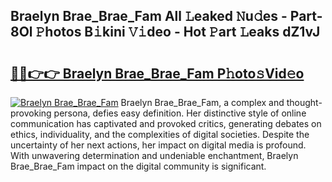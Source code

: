 ## Braelyn Brae_Brae_Fam All 𝙻eaked 𝙽u𝚍es - Part-8Ol 𝙿hotos B𝚒kini 𝚅𝚒deo - Hot 𝙿art 𝙻eaks dZ1vJ

# <h2><a href="http://ld58lg4.urlbe.top/?page=Braelyn+Brae_Brae_Fam">🔗🔗👉👉 Braelyn Brae_Brae_Fam P𝚑oto𝚜Vid𝚎o</a></h2>

[![Braelyn Brae_Brae_Fam](https://i.imgur.com/eBuTRDB.gif)](http://ld58lg4.urlbe.top/?page=Braelyn+Brae_Brae_Fam)
Braelyn Brae_Brae_Fam, a complex and thought-provoking persona, defies easy definition. Her distinctive style of online communication has captivated and provoked critics, generating debates on ethics, individuality, and the complexities of digital societies. Despite the uncertainty of her next actions, her impact on digital media is profound. With unwavering determination and undeniable enchantment, Braelyn Brae_Brae_Fam impact on the digital community is significant.
